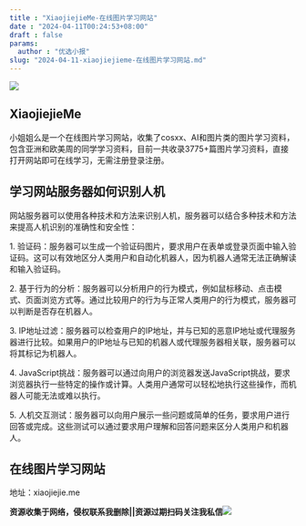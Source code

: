 ```yaml
---
title : "XiaojiejieMe-在线图片学习网站"
date : "2024-04-11T00:24:53+08:00"
draft : false
params:
  author : "优选小报"
slug: "2024-04-11-xiaojiejieme-在线图片学习网站.md"
---
```


[![](//img7-1.zhekoulieshou.com/mmbiz_jpg/iaHBVewvSIbDCQqy0LYIMib8f0VibeGTtGibcW1hkttOmcAodEAbo9GjTFdpH7JcfmgfvOWteyG7HibAO8hXiccsxV3g/0)](//img7-1.zhekoulieshou.com/mmbiz_jpg/iaHBVewvSIbDCQqy0LYIMib8f0VibeGTtGibcW1hkttOmcAodEAbo9GjTFdpH7JcfmgfvOWteyG7HibAO8hXiccsxV3g/0)

## XiaojiejieMe

小姐姐么是一个在线图片学习网站，收集了cosxx、AI和图片类的图片学习资料，包含亚洲和欧美周的同学学习资料，目前一共收录3775+篇图片学习资料，直接打开网站即可在线学习，无需注册登录注册。

## 学习网站服务器如何识别人机

网站服务器可以使用各种技术和方法来识别人机，服务器可以结合多种技术和方法来提高人机识别的准确性和安全性：

1\.
验证码：服务器可以生成一个验证码图片，要求用户在表单或登录页面中输入验证码。这可以有效地区分人类用户和自动化机器人，因为机器人通常无法正确解读和输入验证码。

2\.
基于行为的分析：服务器可以分析用户的行为模式，例如鼠标移动、点击模式、页面浏览方式等。通过比较用户的行为与正常人类用户的行为模式，服务器可以判断是否存在机器人。

3\.
IP地址过滤：服务器可以检查用户的IP地址，并与已知的恶意IP地址或代理服务器进行比较。如果用户的IP地址与已知的机器人或代理服务器相关联，服务器可以将其标记为机器人。

4\.
JavaScript挑战：服务器可以通过向用户的浏览器发送JavaScript挑战，要求浏览器执行一些特定的操作或计算。人类用户通常可以轻松地执行这些操作，而机器人可能无法或难以执行。

5\. 人机交互测试：服务器可以向用户展示一些问题或简单的任务，要求用户进行回答或完成。这些测试可以通过要求用户理解和回答问题来区分人类用户和机器人。

## 在线图片学习网站

地址：xiaojiejie.me

**资源收集于网络，侵权联系我删除||资源过期扫码关注我私信**![](//img7-1.zhekoulieshou.com/mmbiz_jpg/iaHBVewvSIbAjcr9g6TlCXSfiaDqkbzuEzp207hVzPqT4YGQOAazQ1KNHCeACbia5Lzq4Ckwibe48iar1q7lgVP1o3w/640?wx_fmt=jpeg&from=appmsg)


